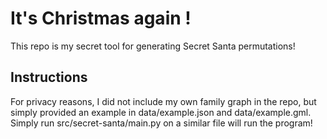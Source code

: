 # It's Christmas again !

This repo is my secret tool for generating Secret Santa permutations!

## Instructions
For privacy reasons, I did not include my own family graph in the repo, but simply provided an example in data/example.json and data/example.gml.
Simply run src/secret-santa/main.py on a similar file will run the program!
